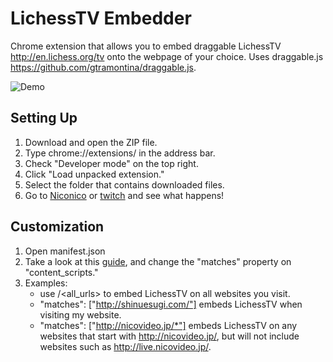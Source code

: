 # LichessTV Embedder

Chrome extension that allows you to embed draggable LichessTV http://en.lichess.org/tv
onto the webpage of your choice. Uses draggable.js https://github.com/gtramontina/draggable.js.

![Demo](https://s3.amazonaws.com/f.cl.ly/items/103Y3g2P0U3s2k1L0C1G/Screen%20Recording%202015-01-18%20at%2008.29%20PM.gif)

## Setting Up

1. Download and open the ZIP file.
2. Type chrome://extensions/ in the address bar.
3. Check "Developer mode" on the top right.
4. Click "Load unpacked extension."
5. Select the folder that contains downloaded files.
6. Go to [Niconico](http://www.nicovideo.jp/) or [twitch](http://www.twitch.tv/) and see what happens!

## Customization

1. Open manifest.json
2. Take a look at this [guide](https://developer.chrome.com/extensions/content_scripts), and change the "matches" property on "content_scripts."
3. Examples:
    * use /<all_urls> to embed LichessTV on all websites you visit.
    * "matches": ["http://shinuesugi.com/"] embeds LichessTV when visiting my website.
    * "matches": ["http://nicovideo.jp/*"] embeds LichessTV on any websites that start with http://nicovideo.jp/, but will not include websites such as http://live.nicovideo.jp/.
